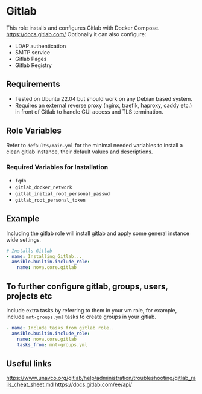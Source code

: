# Gitlab

This role installs and configures Gitlab with Docker Compose. https://docs.gitlab.com/
Optionally it can also configure:

- LDAP authentication
- SMTP service
- Gitlab Pages
- Gitlab Registry

## Requirements

- Tested on Ubuntu 22.04 but should work on any Debian based system.
- Requires an external reverse proxy (nginx, traefik, haproxy, caddy etc.) in front of Gitlab to handle GUI access and TLS termination.

## Role Variables

Refer to `defaults/main.yml` for the minimal needed variables to install a clean gitlab instance, their default values and descriptions.

### Required Variables for Installation

- `fqdn`
- `gitlab_docker_network`
- `gitlab_initial_root_personal_passwd`
- `gitlab_root_personal_token`

## Example

Including the gitlab role will install gitlab and apply some general instance wide settings.

```yaml
# Installs Gitlab
- name: Installing Gitlab...
  ansible.builtin.include_role:
    name: nova.core.gitlab
```

## To further configure gitlab, groups, users, projects etc

Include extra tasks by referring to them in your vm role, for example, include `mnt-groups.yml` tasks to create groups in your gitlab.

```yaml
- name: Include tasks from gitlab role..
  ansible.builtin.include_role:
    name: nova.core.gitlab
    tasks_from: mnt-groups.yml
```

## Useful links

https://www.unavco.org/gitlab/help/administration/troubleshooting/gitlab_rails_cheat_sheet.md
https://docs.gitlab.com/ee/api/
